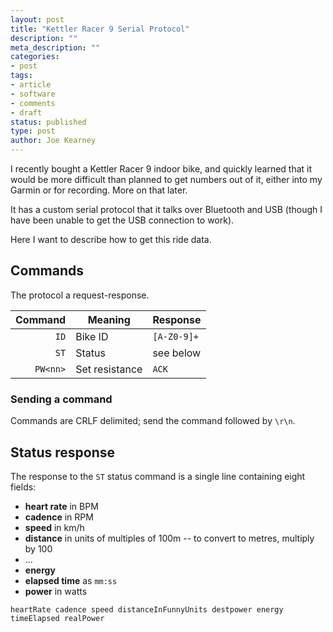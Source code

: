 ```yaml
---
layout: post
title: "Kettler Racer 9 Serial Protocol"
description: ""
meta_description: ""
categories:
- post
tags:
- article
- software
- comments
- draft
status: published
type: post
author: Joe Kearney
---
```


I recently bought a Kettler Racer 9 indoor bike, and quickly learned that it would be more difficult than planned to get numbers out of it, either into my Garmin or for recording. More on that later.

It has a custom serial protocol that it talks over Bluetooth and USB (though I have been unable to get the USB connection to work).

Here I want to describe how to get this ride data.

## Commands

The protocol a request-response.

| Command  |     Meaning    |    Response |
|---------:|----------------|-------------|
| `ID`     |     Bike ID    | `[A-Z0-9]+` |
| `ST`     |     Status     |   see below |
| `PW<nn>` | Set resistance |       `ACK` |

### Sending a command

Commands are CRLF delimited; send the command followed by `\r\n`.

## Status response

The response to the `ST` status command is a single line containing eight fields:

* **heart rate** in BPM
* **cadence** in RPM
* **speed** in km/h
* **distance** in units of multiples of 100m -- to convert to metres, multiply by 100
* ...
* **energy**
* **elapsed time** as `mm:ss`
* **power** in watts

`heartRate cadence speed distanceInFunnyUnits destpower energy timeElapsed realPower`
